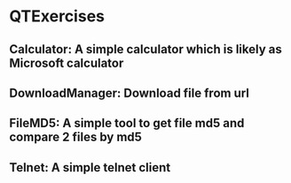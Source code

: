 # QTExercises
## Calculator: A simple calculator which is likely as Microsoft calculator
## DownloadManager: Download file from url
## FileMD5: A simple tool to get file md5 and compare 2 files by md5
## Telnet: A simple telnet client